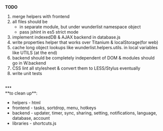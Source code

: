 **TODO**

1. merge helpers with frontend
2. all files should be 
   + in separate module, but under wunderlist namespace object
   + pass jshint in es5 strict mode
3. implement indexedDB & AJAX backend in database.js
4. write properties helper that works over Titanium & localStorage(for web)
4. cache long object lookups like wunderlist.helpers.utils. in local variables like UTILS (at the end)
5. backend should be completely independent of DOM & modules should go in W.backend
6. CSS lint all stylesheet & convert them to LESS/Stylus eventually
7. write unit tests 

<br/>
***

<br/>
**to clean up**:

 * helpers - html
 * frontend - tasks, sortdrop, menu, hotkeys
 * backend - updater, timer, sync, sharing, setting, notifications, language, database, account
 * libraries - shortcuts.js